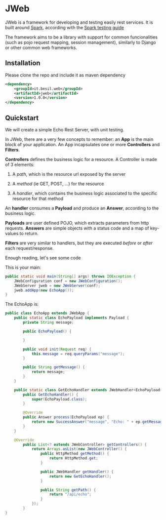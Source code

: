 # JWeb

JWeb is a framework for developing and testing easily rest services.
It is built around [Spark](http://sparkjava.com/),
according with the [Spark testing guide](https://sparktutorials.github.io/2015/07/30/spark-testing-unit.html)

The framework aims to be a library with support for common funcionalities
(such as pojo request mapping, session management),
similarly to Django or other common web frameworks.


## Installation
Please clone the repo and include it as maven dependency
``` xml
<dependency>
    <groupId>it.besil.web</groupId>
    <artifactId>jweb</artifactId>
    <version>1.0.0</version>
</dependency>
```

## Quickstart
We will create a simple Echo Rest Server, with unit testing.

In JWeb, there are a very few concepts to remember: an **App** is the main block of your application. An App
incapsulates one or more **Controllers** and **Filters**.

**Controllers** defines the business logic for a resource. A Controller is made of 3 elements:

1. A _path_, which is the resource url exposed by the server

2. A _method_ (ie GET, POST, ...) for the resource

3. A _handler_, which contains the business logic associated to the specific resource for that method

An **handler** consumes a **Payload** and produce an **Answer**, according to the business logic.

**Payloads** are user defined POJO, which extracts parameters from http requests.
**Answers** are simple objects with a status code and a map of key-values to return.

**Filters** are very similar to handlers, but they are executed _before_ or _after_ each request/response.

Enough reading, let's see some code

This is your main:
``` java
public static void main(String[] args) throws IOException {
    JWebConfiguration conf = new JWebConfiguration();
    JWebServer jweb = new JWebServer(conf);
    jweb.addApp(new EchoApp());
}
```

The EchoApp is:
``` java
public class EchoApp extends JWebApp {
    public static class EchoPayload implements Payload {
        private String message;

        public EchoPayload() {

        }

        public void init(Request req) {
            this.message = req.queryParams("message");
        }

        public String getMessage() {
            return message;
        }
    }

    public static class GetEchoHandler extends JWebHandler<EchoPayload> {
        public GetEchoHandler() {
            super(EchoPayload.class);
        }

        @Override
        public Answer process(EchoPayload ep) {
            return new SuccessAnswer("message", "Echo: " + ep.getMessage());
        }
    }

    @Override
        public List<? extends JWebController> getControllers() {
            return Arrays.asList(new JWebController() {
                public HttpMethod getMethod() {
                    return HttpMethod.get;
                }

                public JWebHandler getHandler() {
                    return new GetEchoHandler();
                }

                public String getPath() {
                    return "/api/echo";
                }
            });
        }
}
```